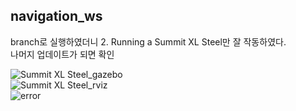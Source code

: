 

## navigation_ws

branch로 실행하였더니 2. Running a Summit XL Steel만 잘 작동하였다.  
나머지 업데이트가 되면 확인

![Summit XL Steel_gazebo](https://user-images.githubusercontent.com/59794238/121620600-95687e80-caa5-11eb-9572-44469f40c81d.png)  
![Summit XL Steel_rviz](https://user-images.githubusercontent.com/59794238/121620620-9dc0b980-caa5-11eb-87a1-111c4681050f.png)  
![error](https://user-images.githubusercontent.com/59794238/121620628-a1544080-caa5-11eb-9680-a16dbaafd1fc.png)

